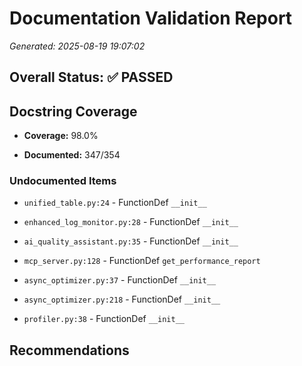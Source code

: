 # Documentation Validation Report

*Generated: 2025-08-19 19:07:02*

## Overall Status: ✅ PASSED

## Docstring Coverage

- **Coverage:** 98.0%

- **Documented:** 347/354


### Undocumented Items

- `unified_table.py:24` - FunctionDef `__init__`

- `enhanced_log_monitor.py:28` - FunctionDef `__init__`

- `ai_quality_assistant.py:35` - FunctionDef `__init__`

- `mcp_server.py:128` - FunctionDef `get_performance_report`

- `async_optimizer.py:37` - FunctionDef `__init__`

- `async_optimizer.py:218` - FunctionDef `__init__`

- `profiler.py:38` - FunctionDef `__init__`


## Recommendations
